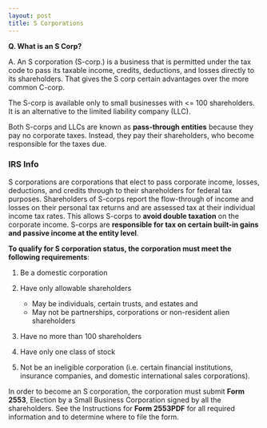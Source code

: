 ```yaml
---
layout: post
title: S Corporations
---
```



**Q. What is an S Corp?**

A. An S corporation (S-corp.) is a business that is permitted under the tax code to pass its taxable income, credits, deductions, and losses directly to its shareholders. That gives the S corp certain advantages over the more common C-corp.

The S-corp is available only to small businesses with <= 100 shareholders. It is an alternative to the limited liability company (LLC).

Both S-corps and LLCs are known as **pass-through entities** because they pay no corporate taxes. Instead, they pay their shareholders, who become responsible for the taxes due.

### IRS Info

S corporations are corporations that elect to pass corporate income, losses, deductions, and credits through to their shareholders for federal tax purposes. Shareholders of S-corps report the flow-through of income and losses on their personal tax returns and are assessed tax at their individual income tax rates. This allows S-corps to **avoid double taxation** on the corporate income. S-corps are **responsible for tax on certain built-in gains and passive income at the entity level**.

**To qualify for S corporation status, the corporation must meet the following requirements**:

1. Be a domestic corporation

2. Have only allowable shareholders
     - May be individuals, certain trusts, and estates and
     - May not be partnerships, corporations or non-resident alien shareholders

3. Have no more than 100 shareholders

4. Have only one class of stock

5. Not be an ineligible corporation (i.e. certain financial institutions, insurance companies, and domestic international sales corporations).

In order to become an S corporation, the corporation must submit **Form 2553**, Election by a Small Business Corporation signed by all the shareholders. See the Instructions for **Form 2553PDF** for all required information and to determine where to file the form.